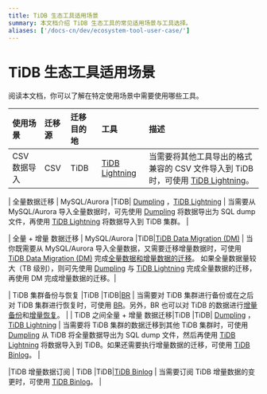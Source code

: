 ```yaml
---
title: TiDB 生态工具适用场景
summary: 本文档介绍 TiDB 生态工具的常见适用场景与工具选择。
aliases: ['/docs-cn/dev/ecosystem-tool-user-case/']
---
```


# TiDB 生态工具适用场景

阅读本文档，你可以了解在特定使用场景中需要使用哪些工具。

| 使用场景 |迁移源|迁移目的地| 工具 | 描述 | 
|:---|:---|:---|:---|:---|
|CSV 数据导入  |CSV|TiDB| [TiDB Lightning](/tidb-lightning/migrate-from-csv-using-tidb-lightning.md) |当需要将其他工具导出的格式兼容的 CSV 文件导入到 TiDB 时，可使用 [TiDB Lightning](/tidb-lightning/migrate-from-csv-using-tidb-lightning.md)。 |  

| 全量数据迁移  | MySQL/Aurora |TiDB|  [Dumpling](/dumpling-overview.md) ，[TiDB Lightning](/tidb-lightning/tidb-lightning-overview.md) | 当需要从 MySQL/Aurora 导入全量数据时，可先使用 [Dumpling](/dumpling-overview.md) 将数据导出为 SQL dump 文件，再使用 [TiDB Lightning](/tidb-lightning/tidb-lightning-overview.md) 将数据导入到 TiDB 集群。 | 

| 全量 + 增量 数据迁移 | MySQL/Aurora |TiDB|[TiDB Data Migration (DM)](https://docs.pingcap.com/zh/tidb-data-migration/v2.0/overview)  | 当你既需要从 MySQL/Aurora 导入全量数据，又需要迁移增量数据时，可使用 [TiDB Data Migration (DM)](https://docs.pingcap.com/zh/tidb-data-migration/v2.0/overview) 完成[全量数据和增量数据的迁移](https://docs.pingcap.com/zh/tidb-data-migration/v2.0/migrate-from-mysql-aurora)。 如果全量数据量较大（TB 级别），则可先使用 [Dumpling](/dumpling-overview.md) 与 [TiDB Lightning](/tidb-lightning/tidb-lightning-overview.md) 完成全量数据的迁移，再使用 DM 完成增量数据的迁移。| 

| TiDB 集群备份与恢复 |TiDB |TiDB|[BR](/br/backup-and-restore-tool.md)  | 当需要对 TiDB 集群进行备份或在之后对 TiDB 集群进行恢复时，可使用 [BR](/br/backup-and-restore-tool.md)。另外，BR 也可以对 TiDB 的数据进行[增量备份](/br/use-br-command-line-tool.md#增量备份)和[增量恢复](/br/use-br-command-line-tool.md#增量恢复)。 | 
| TiDB 之间全量 + 增量 数据迁移|TiDB |TiDB| [Dumpling](/dumpling-overview.md) ，[TiDB Lightning](/tidb-lightning/tidb-lightning-overview.md) | 当需要将 TiDB 集群的数据迁移到其他 TiDB 集群时，可使用 [Dumpling](/dumpling-overview.md) 从 TiDB 将全量数据导出为 SQL dump 文件，然后再使用 [TiDB Lightning](/tidb-lightning/tidb-lightning-overview.md) 将数据导入到 TiDB。如果还需要执行增量数据的迁移，可使用 [TiDB Binlog](/tidb-binlog/tidb-binlog-overview.md)。 | 

|TiDB 增量数据订阅  | TiDB |TiDB|[TiDB Binlog](/tidb-binlog/binlog-consumer-client.md) | 当需要订阅 TiDB 增量数据的变更时，可使用 [TiDB Binlog](/tidb-binlog/binlog-consumer-client.md)。 | 